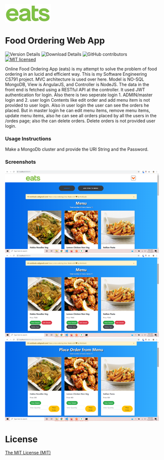 ![Food-ordering-app-eats Logo](logo.jpg)

# Food Ordering Web App

![Version Details](https://img.shields.io/badge/version-1.0-brightgreen.svg)
![Download Details](https://img.shields.io/github/downloads/mohitesh07/food-odering-web-app/total.svg)
![GitHub contributors](https://img.shields.io/github/contributors/mohitesh07/food-odering-web-app.svg)
[![MIT licensed](https://img.shields.io/badge/license-MIT-blue.svg)](./LICENSE)

Online Food Ordering App (eats) is my attempt to solve the problem of food ordering in an lucid and efficient way. This is my Software Engineering CS791 project. MVC architecture is used over here. Model is NO-SQL MongoDB, View is AngularJS, and Controller is NodeJS. The data in the front end is fetched using a RESTful API at the controller. It used JWT authentication for login. Also there is two seperate login 1. ADMIN/master login and 2. user login
Contents like edit order and add menu item is not provided to user login. Also in user login the user can see the orders he placed. But in master login he can edit menu items, remove menu items, update menu items, also he can see all orders placed by all the users in the /ordes page; also the can delete orders. Delete orders is not provided user login.

### Usage Instructions

Make a MongoDb cluster and provide the URI String and the Password.

### Screenshots

![Menu-page img](screenshots/p1.png)
![img](screenshots/p2.png)
![img](screenshots/p3.png)

# License

[The MIT License (MIT)](LICENSE)
